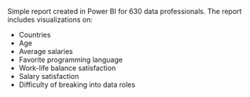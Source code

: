 Simple report created in Power BI for 630 data professionals. The report includes visualizations on:
- Countries
- Age
- Average salaries
- Favorite programming language
- Work-life balance satisfaction
- Salary satisfaction
- Difficulty of breaking into data roles
